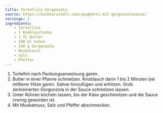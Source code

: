 ```yaml
---
title: Tortellini Gorgonzola
source: https://kochkarussell.com/spaghetti-mit-gorgonzolasauce/
servings: 2
ingredients:
    - Tortellini
    - 1 Knoblauchzehe
    - 1 TL Butter
    - 200 ml Sahne
    - 150 g Gorgonzola
    - Muskatnuss
    - Salz
    - Pfeffer
---
```


1. Tortellini nach Packungsanweisung garen.
2. Butter in einer Pfanne schmelzen. Knoblauch darin 1 bis 2 Minuten bei mittlerer Hitze garen. Sahne hinzufügen und erhitzen. Grob zerkleinerten Gorgonzola in der Sauce schmelzen lassen.
3. Unter Rühren köcheln lassen, bis der Käse geschmolzen und die Sauce cremig geworden ist.
4. Mit Muskatnuss, Salz und Pfeffer abschmecken.
